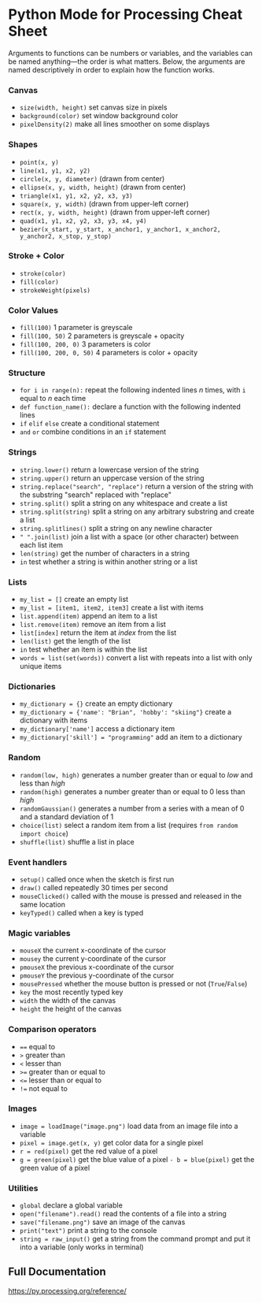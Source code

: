# Python Mode for Processing Cheat Sheet

Arguments to functions can be numbers or variables, and the variables can be named anything—the order is what matters. Below, the arguments are named descriptively in order to explain how the function works.

### Canvas
- `size(width, height)` set canvas size in pixels
- `background(color)` set window background color
- `pixelDensity(2)` make all lines smoother on some displays


### Shapes
- `point(x, y)`
- `line(x1, y1, x2, y2)`
- `circle(x, y, diameter)` (drawn from center)
- `ellipse(x, y, width, height)` (drawn from center)
- `triangle(x1, y1, x2, y2, x3, y3)`
- `square(x, y, width)` (drawn from upper-left corner)
- `rect(x, y, width, height)` (drawn from upper-left corner)
- `quad(x1, y1, x2, y2, x3, y3, x4, y4)`
- `bezier(x_start, y_start, x_anchor1, y_anchor1, x_anchor2, y_anchor2, x_stop, y_stop)`


### Stroke + Color
- `stroke(color)`
- `fill(color)`
- `strokeWeight(pixels)`


### Color Values
- `fill(100)` 1 parameter is greyscale
- `fill(100, 50)` 2 parameters is greyscale + opacity
- `fill(100, 200, 0)` 3 parameters is color
- `fill(100, 200, 0, 50)` 4 parameters is color + opacity


### Structure
- `for i in range(n):` repeat the following indented lines _n_ times, with `i` equal to _n_ each time
- `def function_name():` declare a function with the following indented lines
- `if` `elif` `else` create a conditional statement
- `and` `or` combine conditions in an `if` statement


### Strings
- `string.lower()` return a lowercase version of the string
- `string.upper()` return an uppercase version of the string
- `string.replace("search", "replace")` return a version of the string with the substring "search" replaced with "replace"
- `string.split()` split a string on any whitespace and create a list
- `string.split(string)` split a string on any arbitrary substring and create a list
- `string.splitlines()` split a string on any newline character
- `" ".join(list)` join a list with a space (or other character) between each list item
- `len(string)` get the number of characters in a string
- `in` test whether a string is within another string or a list


### Lists
- `my_list = []` create an empty list
- `my_list = [item1, item2, item3]` create a list with items
- `list.append(item)` append an item to a list
- `list.remove(item)` remove an item from a list
- `list[index]` return the item at _index_ from the list
- `len(list)` get the length of the list
- `in` test whether an item is within the list
- `words = list(set(words))` convert a list with repeats into a list with only unique items


### Dictionaries
- `my_dictionary = {}` create an empty dictionary
- `my_dictionary = {'name': "Brian", 'hobby': "skiing"}` create a dictionary with items
- `my_dictionary['name']` access a dictionary item
- `my_dictionary['skill'] = "programming"` add an item to a dictionary


### Random
- `random(low, high)` generates a number greater than or equal to _low_ and less than _high_
- `random(high)` generates a number greater than or equal to 0 less than _high_
- `randomGaussian()` generates a number from a series with a mean of 0 and a standard deviation of 1
- `choice(list)` select a random item from a list (requires `from random import choice`)
- `shuffle(list)` shuffle a list in place


### Event handlers
- `setup()` called once when the sketch is first run
- `draw()` called repeatedly 30 times per second
- `mouseClicked()` called with the mouse is pressed and released in the same location
- `keyTyped()` called when a key is typed


### Magic variables
- `mouseX` the current x-coordinate of the cursor
- `mousey` the current y-coordinate of the cursor
- `pmouseX` the previous x-coordinate of the cursor
- `pmouseY` the previous y-coordinate of the cursor
- `mousePressed` whether the mouse button is pressed or not (`True`/`False`)
- `key` the most recently typed key
- `width` the width of the canvas
- `height` the height of the canvas


### Comparison operators
- `==` equal to
- `>` greater than
- `<` lesser than
- `>=` greater than or equal to
- `<=` lesser than or equal to
- `!=` not equal to


### Images
- `image = loadImage("image.png")` load data from an image file into a variable
- `pixel = image.get(x, y)` get color data for a single pixel
- `r = red(pixel)` get the red value of a pixel
- `g = green(pixel)` get the blue value of a pixel
`- b = blue(pixel)` get the green value of a pixel


### Utilities
- `global` declare a global variable
- `open("filename").read()` read the contents of a file into a string
- `save("filename.png")` save an image of the canvas
- `print("text")` print a string to the console
- `string = raw_input()` get a string from the command prompt and put it into a variable (only works in terminal)


## Full Documentation
https://py.processing.org/reference/
